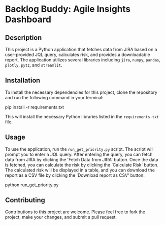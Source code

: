 
# Backlog Buddy: Agile Insights Dashboard

## Description

This project is a Python application that fetches data from JIRA based on a user-provided JQL query, calculates risk, and provides a downloadable report. The application utilizes several libraries including `jira`, `numpy`, `pandas`, `plotly`, `pytz`, and `streamlit`.

## Installation

To install the necessary dependencies for this project, clone the repository and run the following command in your terminal:

pip install -r requirements.txt

This will install the necessary Python libraries listed in the `requirements.txt` file.

## Usage

To use the application, run the `run_get_priority.py` script. The script will prompt you to enter a JQL query. After entering the query, you can fetch data from JIRA by clicking the 'Fetch Data from JIRA' button. Once the data is fetched, you can calculate the risk by clicking the 'Calculate Risk' button. The calculated risk will be displayed in a table, and you can download the report as a CSV file by clicking the 'Download report as CSV' button.

python run_get_priority.py

## Contributing

Contributions to this project are welcome. Please feel free to fork the project, make your changes, and submit a pull request.
